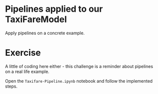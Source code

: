 # Pipelines applied to our TaxiFareModel

Apply pipelines on a concrete example.

# Exercise

A little of  coding here either - this challenge is a reminder about pipelines on a real life example.

Open the `Taxifare-Pipeline.ipynb` notebook and follow the implemented steps.
